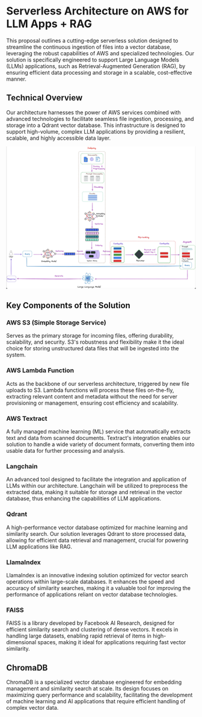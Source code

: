 # Serverless Architecture on AWS for LLM Apps + RAG

This proposal outlines a cutting-edge serverless solution designed to streamline the continuous ingestion of files into a vector database, leveraging the robust capabilities of AWS and specialized technologies. Our solution is specifically engineered to support Large Language Models (LLMs) applications, such as Retrieval-Augmented Generation (RAG), by ensuring efficient data processing and storage in a scalable, cost-effective manner.

## Technical Overview

Our architecture harnesses the power of AWS services combined with advanced technologies to facilitate seamless file ingestion, processing, and storage into a Qdrant vector database. This infrastructure is designed to support high-volume, complex LLM applications by providing a resilient, scalable, and highly accessible data layer.

![LLM_RAG Architecture](assets/LLM_RAG.png)

## Key Components of the Solution

### AWS S3 (Simple Storage Service)

Serves as the primary storage for incoming files, offering durability, scalability, and security. S3's robustness and flexibility make it the ideal choice for storing unstructured data files that will be ingested into the system.

### AWS Lambda Function

Acts as the backbone of our serverless architecture, triggered by new file uploads to S3. Lambda functions will process these files on-the-fly, extracting relevant content and metadata without the need for server provisioning or management, ensuring cost efficiency and scalability.

### AWS Textract

A fully managed machine learning (ML) service that automatically extracts text and data from scanned documents. Textract's integration enables our solution to handle a wide variety of document formats, converting them into usable data for further processing and analysis.

### Langchain

An advanced tool designed to facilitate the integration and application of LLMs within our architecture. Langchain will be utilized to preprocess the extracted data, making it suitable for storage and retrieval in the vector database, thus enhancing the capabilities of LLM applications.

### Qdrant

A high-performance vector database optimized for machine learning and similarity search. Our solution leverages Qdrant to store processed data, allowing for efficient data retrieval and management, crucial for powering LLM applications like RAG.

### LlamaIndex

LlamaIndex is an innovative indexing solution optimized for vector search operations within large-scale databases. It enhances the speed and accuracy of similarity searches, making it a valuable tool for improving the performance of applications reliant on vector database technologies.

### FAISS

FAISS is a library developed by Facebook AI Research, designed for efficient similarity search and clustering of dense vectors. It excels in handling large datasets, enabling rapid retrieval of items in high-dimensional spaces, making it ideal for applications requiring fast vector similarity.

## ChromaDB

ChromaDB is a specialized vector database engineered for embedding management and similarity search at scale. Its design focuses on maximizing query performance and scalability, facilitating the development of machine learning and AI applications that require efficient handling of complex vector data.
